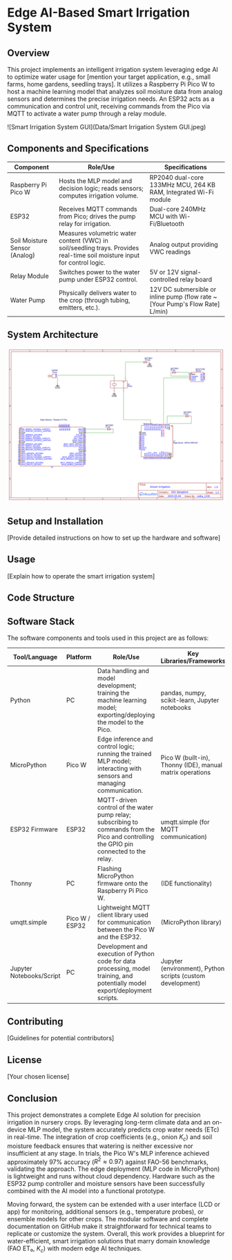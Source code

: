 # Edge AI-Based Smart Irrigation System

## Overview

This project implements an intelligent irrigation system leveraging edge AI to optimize water usage for [mention your target application, e.g., small farms, home gardens, seedling trays]. It utilizes a Raspberry Pi Pico W to host a machine learning model that analyzes soil moisture data from analog sensors and determines the precise irrigation needs. An ESP32 acts as a communication and control unit, receiving commands from the Pico via MQTT to activate a water pump through a relay module.

![Smart Irrigation System GUI](Data/Smart Irrigation System GUI.jpeg)

## Components and Specifications

| Component               | Role/Use                                                                                               | Specifications                                                                 |
|-------------------------|--------------------------------------------------------------------------------------------------------|---------------------------------------------------------------------------------|
| Raspberry Pi Pico W     | Hosts the MLP model and decision logic; reads sensors; computes irrigation volume.                      | RP2040 dual-core 133MHz MCU, 264 KB RAM, Integrated Wi-Fi module                 |
| ESP32                   | Receives MQTT commands from Pico; drives the pump relay for irrigation.                               | Dual-core 240MHz MCU with Wi-Fi/Bluetooth                                      |
| Soil Moisture Sensor (Analog) | Measures volumetric water content (VWC) in soil/seedling trays. Provides real-time soil moisture input for control logic. | Analog output providing VWC readings                                           |
| Relay Module            | Switches power to the water pump under ESP32 control.                                                  | 5V or 12V signal-controlled relay board                                       |
| Water Pump              | Physically delivers water to the crop (through tubing, emitters, etc.).                                | 12V DC submersible or inline pump (flow rate ~ [Your Pump's Flow Rate] L/min) |

## System Architecture

![System architecture diagram](Data/Schematic_Smart_Irrigation_2025-05-04.png)

## Setup and Installation

[Provide detailed instructions on how to set up the hardware and software]

## Usage

[Explain how to operate the smart irrigation system]

## Code Structure

## Software Stack

The software components and tools used in this project are as follows:

| Tool/Language        | Platform | Role/Use                                                                                                                               | Key Libraries/Frameworks                                      |
|----------------------|----------|----------------------------------------------------------------------------------------------------------------------------------------|---------------------------------------------------------------|
| Python               | PC       | Data handling and model development; training the machine learning model; exporting/deploying the model to the Pico.                 | pandas, numpy, scikit-learn, Jupyter notebooks               |
| MicroPython          | Pico W   | Edge inference and control logic; running the trained MLP model; interacting with sensors and managing communication.                 | Pico W (built-in), Thonny (IDE), manual matrix operations     |
| ESP32 Firmware       | ESP32    | MQTT-driven control of the water pump relay; subscribing to commands from the Pico and controlling the GPIO pin connected to the relay. | umqtt.simple (for MQTT communication)                         |
| Thonny               | PC       | Flashing MicroPython firmware onto the Raspberry Pi Pico W.                                                                          | (IDE functionality)                                           |
| umqtt.simple         | Pico W / ESP32 | Lightweight MQTT client library used for communication between the Pico W and the ESP32.                                      | (MicroPython library)                                         |
| Jupyter Notebooks/Script | PC       | Development and execution of Python code for data processing, model training, and potentially model export/deployment scripts.        | Jupyter (environment), Python scripts (custom development) |

## Contributing

[Guidelines for potential contributors]

## License

[Your chosen license]

## Conclusion

This project demonstrates a complete Edge AI solution for precision irrigation in nursery crops. By leveraging long-term climate data and an on-device MLP model, the system accurately predicts crop water needs (ETc) in real-time. The integration of crop coefficients (e.g., onion $K_c$) and soil moisture feedback ensures that watering is neither excessive nor insufficient at any stage. In trials, the Pico W's MLP inference achieved approximately 97% accuracy ($R^2 \approx 0.97$) against FAO-56 benchmarks, validating the approach. The edge deployment (MLP code in MicroPython) is lightweight and runs without cloud dependency. Hardware such as the ESP32 pump controller and moisture sensors have been successfully combined with the AI model into a functional prototype.

Moving forward, the system can be extended with a user interface (LCD or app) for monitoring, additional sensors (e.g., temperature probes), or ensemble models for other crops. The modular software and complete documentation on GitHub make it straightforward for technical teams to replicate or customize the system. Overall, this work provides a blueprint for water-efficient, smart irrigation solutions that marry domain knowledge (FAO ET₀, $K_c$) with modern edge AI techniques.

